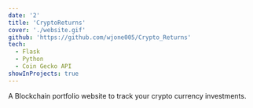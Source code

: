 ```yaml
---
date: '2'
title: 'CryptoReturns'
cover: './website.gif'
github: 'https://github.com/wjone005/Crypto_Returns'
tech:
  - Flask
  - Python
  - Coin Gecko API
showInProjects: true
---
```


 A Blockchain portfolio website to track your crypto currency investments.

